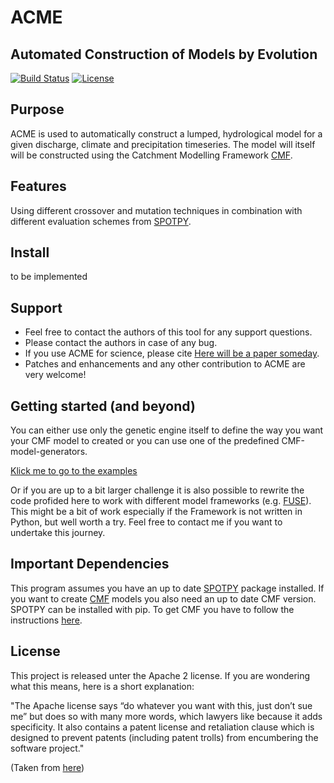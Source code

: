 # ACME

**A**utomated **C**onstruction of **M**odels by **E**volution
---

[![Build Status][travis-image]][travis-link]
[![License][license-image]][license-link]

[travis-image]: https://travis-ci.org/zutn/ACME.svg?branch=master
[travis-link]: https://travis-ci.org/zutn/ACME
[license-image]: https://img.shields.io/hexpm/l/plug.svg
[license-link]: https://opensource.org/licenses/Apache-2.0


## Purpose
ACME is used to automatically construct a lumped, hydrological model for a given discharge, climate and precipitation timeseries. The model will itself will be constructed using the Catchment Modelling Framework [CMF](http://fb09-pasig.umwelt.uni-giessen.de/cmf).

## Features
Using different crossover and mutation techniques in combination with different evaluation schemes from [SPOTPY](http://fb09-pasig.umwelt.uni-giessen.de/spotpy/).

## Install
to be implemented

## Support
- Feel free to contact the authors of this tool for any support questions.
- Please contact the authors in case of any bug.
- If you use ACME for science, please cite [Here will be a paper someday]().
- Patches and enhancements and any other contribution to ACME are very welcome!

## Getting started (and beyond)
You can either use only the genetic engine itself to define the way you want your CMF model to created or you can use one of the predefined CMF-model-generators.

[Klick me to go to the examples](https://github.com/zutn/ACME/tree/master/acme/examples)

Or if you are up to a bit larger challenge it is also possible to rewrite the code profided here to work with different model frameworks (e.g. [FUSE](http://onlinelibrary.wiley.com/doi/10.1029/2007WR006735/abstract)). This might be a bit of work especially if the Framework is not written in Python, but well worth a try. Feel free to contact me if you want to undertake this journey. 

## Important Dependencies
This program assumes you have an up to date [SPOTPY](http://fb09-pasig.umwelt.uni-giessen.de/spotpy/) package installed. If you want to create [CMF](http://fb09-pasig.umwelt.uni-giessen.de/cmf) models you also need an up to date CMF version. SPOTPY can be installed with pip. To get CMF you have to follow the instructions [here](http://fb09-pasig.umwelt.uni-giessen.de/cmf/wiki/CmfInstall).

## License
This project is released unter the Apache 2 license. If you are wondering what this means, here is a short explanation:

"The Apache license says “do whatever you want with this, just don’t sue me” but does so with many more words, which lawyers like because it adds specificity. It also contains a patent license and retaliation clause which is designed to prevent patents (including patent trolls) from encumbering the software project." 

(Taken from [here](https://exygy.com/which-license-should-i-use-mit-vs-apache-vs-gpl/))
